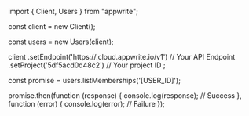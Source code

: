 import { Client, Users } from "appwrite";

const client = new Client();

const users = new Users(client);

client
    .setEndpoint('https://<REGION>.cloud.appwrite.io/v1') // Your API Endpoint
    .setProject('5df5acd0d48c2') // Your project ID
;

const promise = users.listMemberships('[USER_ID]');

promise.then(function (response) {
    console.log(response); // Success
}, function (error) {
    console.log(error); // Failure
});